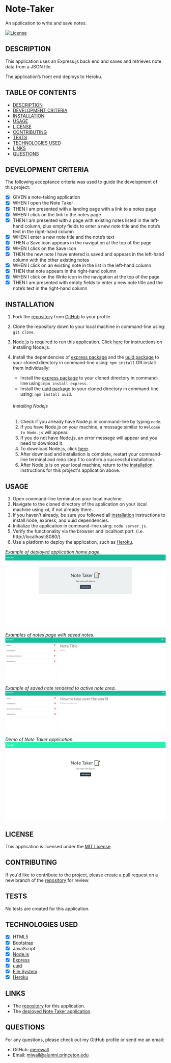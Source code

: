 # Note-Taker
An application to write and save notes.

[![License](https://img.shields.io/badge/License-MIT-yellow.svg)](https://opensource.org/licenses/MIT)
  
## DESCRIPTION

This application uses an Express.js back end and saves and retrieves note data from a JSON file.

The application’s front end deploys to Heroku.

## TABLE OF CONTENTS

- [DESCRIPTION](#description)
- [DEVELOPMENT CRITERIA](#development-criteria)
- [INSTALLATION](#installation)
- [USAGE](#usage)
- [LICENSE](#license)
- [CONTRIBUTING](#contributing)
- [TESTS](#tests)
- [TECHNOLOGIES USED](#technologies-used)
- [LINKS](#links)
- [QUESTIONS](#questions)


## DEVELOPMENT CRITERIA

The following acceptance criteria was used to guide the development of this project:
  
- [x] GIVEN a note-taking application
- [x] WHEN I open the Note Taker
- [x] THEN I am presented with a landing page with a link to a notes page
- [x] WHEN I click on the link to the notes page
- [x] THEN I am presented with a page with existing notes listed in the left-hand column, plus empty fields to enter a new note title and the note’s text in the right-hand column
- [x] WHEN I enter a new note title and the note’s text
- [x] THEN a Save icon appears in the navigation at the top of the page
- [x] WHEN I click on the Save icon
- [x] THEN the new note I have entered is saved and appears in the left-hand column with the other existing notes
- [x] WHEN I click on an existing note in the list in the left-hand column
- [x] THEN that note appears in the right-hand column
- [x] WHEN I click on the Write icon in the navigation at the top of the page
- [x] THEN I am presented with empty fields to enter a new note title and the note’s text in the right-hand column

## INSTALLATION

1. Fork the [repository](https://github.com/merewall/Team-Profile-Generator) from [GitHub](https://github.com/) to your profile.
2. Clone the repository down to your local machine in command-line using: `git clone`.
3. Node.js is required to run this application. Click [here](#installing-nodejs) for instructions on installing Node.js.
4. Install the dependencies of [express package](https://www.npmjs.com/package/express) and the [uuid package](https://www.npmjs.com/package/uuid) to your cloned directory in command-line using: `npm install` OR install them individually:
    * Install the [express package](https://www.npmjs.com/package/express) to your cloned directory in command-line using: `npm install express`.
    * Install the [uuid package](https://www.npmjs.com/package/uuid) to your cloned directory in command-line using: `npm install uuid`.

    

    ###### Installing Nodejs

    1. Check if you already have Node.js in command-line by typing `node`.
    2. If you have Node.js on  your machine, a message similar to `Welcome to Node.js` will appear.
    3. If you do not have Node.js, an error message will appear and you need to download it.
    4. To download Node.js, click [here](https://nodejs.org/en/download/).
    5. After download and installation is complete, restart your command-line terminal and redo step 1 to confirm a successful installation.
    6. After Node.js is on your local machine, return to the [installation](#installation) instructions for this project's application above.

## USAGE

1. Open command-line terminal on your local machine.
2. Navigate to the cloned directory of the application on your local machine using `cd`, if not already there.
3. If you haven't already, be sure you followed all [installation](#installation) instructions to install node, express, and uuid dependencies.
4. Initialize the application in command-line using: `node server.js`.
5. Verify the functionality via the browser and localhost port. (i.e. http://localhost:8080/).
6. Use a platform to deploy the application, such as [Heroku](https://www.heroku.com).

_Example of deployed application home page._
![Application homepage](https://github.com/merewall/Note-Taker/blob/main/readme_assets/homepage.PNG)

_Examples of notes page with saved notes._
![Notes page with saved notes](https://github.com/merewall/Note-Taker/blob/main/readme_assets/saved-notes.PNG)

_Example of saved note rendered to active note area._  
![Saved note as active note](https://github.com/merewall/Note-Taker/blob/main/readme_assets/active-note.PNG)

_Demo of Note Taker application._  
![Note Taker Demo](https://github.com/merewall/Note-Taker/blob/main/readme_assets/note-taker-demo.gif)

## LICENSE

This application is licensed under the [MIT License](https://opensource.org/licenses/MIT).

## CONTRIBUTING

If you'd like to contribute to the project, please create a pull request on a new branch of the [repository](https://github.com/merewall/Note-Taker) for review.

## TESTS

No tests are created for this application.
## TECHNOLOGIES USED

- [X] HTML5
- [X] [Bootstrap](https://getbootstrap.com/docs/3.4/css/)
- [X] JavaScript
- [X] [Node.js](https://nodejs.org/en/)
- [X] [Express](https://www.npmjs.com/package/express)
- [X] [uuid](https://www.npmjs.com/package/uuid)
- [X] [File System](https://nodejs.org/api/fs.html)
- [X] [Heroku](https://www.heroku.com)
## LINKS

* The [repository](https://github.com/merewall/Note-Taker) for this application.
* The [deployed Note Taker application](https://note-taker-mwall.herokuapp.com/).

## QUESTIONS

For any questions, please check out my GitHub profile or send me an email:
* GitHub: [merewall](https://github.com/merewall)
* Email: mlwall@alumni.princeton.edu

